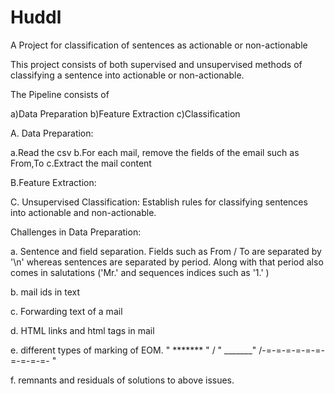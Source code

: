 # Huddl
A Project for classification of sentences as actionable or non-actionable

This project consists of both supervised and unsupervised methods of classifying a sentence into actionable or non-actionable.

The Pipeline consists of 

a)Data Preparation 
b)Feature Extraction 
c)Classification

A. Data Preparation:

   a.Read the csv
   b.For each mail, remove the fields of the email such as From,To
   c.Extract the mail content 
   
B.Feature Extraction:
    
     
C. Unsupervised Classification:
    Establish rules for classifying sentences into actionable and non-actionable.

Challenges in Data Preparation:
   
   a. Sentence and field separation. Fields such as From / To are separated by '\n' whereas sentences are separated by period. Along with that period also comes in salutations ('Mr.' and  sequences indices such as '1.' )
   
   b. mail ids in text
   
   c. Forwarding text of a mail
   
   d. HTML links and html tags in mail
   
   e.  different types of marking of EOM. " ******* " / " _______" /-=-=-=-=-=-=-=-=-=-=- "
   
   f. remnants and residuals of solutions to above issues.
   
